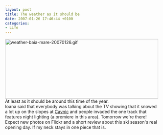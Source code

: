 ```yaml
---
layout: post
title: The weather as it should be
date: 2007-01-26 17:46:44 +0100
categories:
- Life
---
```

<p><img src="http://www.rusiczki.net/blog/blogpics/weather-baia-mare-20070126.gif" width="500" height="195" alt="weather-baia-mare-20070126.gif" alt="Screenshot of the weather forecast for Baia Mare" class="image" /><br />
At least as it should be around this time of the year.<br />
Ioana said that everybody was talking about the TV showing that it snowed a lot up on the slopes at <a href="http://en.wikipedia.org/wiki/Cavnic">Cavnic</a> and people invaded the one track that features night lighting (a premiere in this area). Tomorrow we're there! Expect new photos on Flickr and a short review about this ski season's real opening day. If my neck stays in one piece that is.</p>
